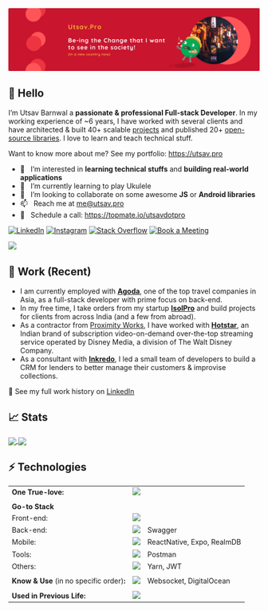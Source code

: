 <img src="./assets/banner.png" />  

## 👋 Hello
I’m Utsav Barnwal a **passionate & professional Full-stack Developer**. In my working experience of ~6 years, I have worked with several clients and have architected & built 40+ scalable [projects](https://isolpro.in/portfolio) and published 20+ [open-source libraries](https://github.com/utsavdotpro?tab=repositories). I love to learn and teach technical stuff.  

Want to know more about me? See my portfolio: https://utsav.pro

- 👀 &nbsp; I’m interested in **learning technical stuffs** and **building real-world applications**
- 🎸 &nbsp; I’m currently learning to play Ukulele
- 💞️ &nbsp; I’m looking to collaborate on some awesome **JS** or **Android libraries**
- 📫 &nbsp; Reach me at me@utsav.pro
- 📆 &nbsp; Schedule a call: https://topmate.io/utsavdotpro

[![LinkedIn](https://img.shields.io/badge/linkedin-%230077B5.svg?style=for-the-badge&logo=LinkedIn&logoColor=white)](https://www.linkedin.com/in/utsavdotpro)
[![Instagram](https://img.shields.io/badge/Instagram-%23E4405F.svg?style=for-the-badge&logo=Instagram&logoColor=white)](https://www.instagram.com/utsavdotpro)
[![Stack Overflow](https://img.shields.io/badge/-Stackoverflow-FE7A16?style=for-the-badge&logo=stack-overflow&logoColor=white)](https://stackoverflow.com/users/4437468)
[![Book a Meeting](https://img.shields.io/badge/Book_a_Meeting-00897B?style=for-the-badge&logo=google-meet&logoColor=white)](https://topmate.io/utsavdotpro)

![](https://visitcount.itsvg.in/api?id=utsavdotpro&label=Views&color=12&icon=5&pretty=true)

## 💼 Work (Recent)
- I am currently employed with [**Agoda**](https://agoda.com/), one of the top travel companies in Asia, as a full-stack developer with prime focus on back-end.
- In my free time, I take orders from my startup **[IsolPro](https://isolpro.in)** and build projects for clients from across India (and a few from abroad).
- As a contractor from [Proximity Works](https://www.proximity.tech), I have worked with **[Hotstar](https://hotstar.com)**, an Indian brand of subscription video-on-demand over-the-top streaming service operated by Disney Media, a division of The Walt Disney Company.
- As a consultant with **[Inkredo](https://inkredo.in/)**, I led a small team of developers to build a CRM for lenders to better manage their customers & improvise collections.

🔗 See my full work history on [LinkedIn](https://www.linkedin.com/in/utsavdotpro/)

## 📈 Stats

<a href="#">
  <img align="center" src="https://github-readme-stats.vercel.app/api?username=utsavdotpro&show_icons=true&count_private=true&theme=github_dark&bg_color=00000000&border_radius=6px&border_color=30363d" width="50.5%" />
</a>

<a href="#">
  <img align="center" src="https://github-readme-stats.vercel.app/api/top-langs/?username=utsavdotpro&count_private=true&theme=github_dark&layout=compact&bg_color=00000000&border_radius=6px&border_color=30363d" width="42%" />
</a>

## ⚡ Technologies

| | | |
| - | - | - |
| **One True-love:** | <img src="https://skillicons.dev/icons?i=ts" height="24" /> |
| |
| **Go-to Stack** | |
| Front-end: | <img src="https://skillicons.dev/icons?i=ts,next,react,tailwind,html,css,vercel&perline=8" height="24" /> |
| Back-end: | <img src="https://skillicons.dev/icons?i=ts,nest,nodejs,prisma,postgres,graphql,redis,aws&perline=8" height="24" /> | Swagger |
| Mobile: | <img src="https://skillicons.dev/icons?i=androidstudio,kotlin,swift,sqlite&perline=8" height="24" /> | ReactNative, Expo, RealmDB |
| Tools: | <img src="https://skillicons.dev/icons?i=vscode,github,gitlab,supabase,webpack,figma&perline=8" height="24" /> | Postman |
| Others: | <img src="https://skillicons.dev/icons?i=docker&perline=8" height="24" /> | Yarn, JWT |
| |
| **Know & Use** (in no specific order)**:** | <img src="https://skillicons.dev/icons?i=svelte,md,express,mongodb,sqlite,bootstrap,materialui,firebase,heroku,netlify,bash,jest,gradle,grafana,regex,svg&perline=8" height="48" /> | Websocket, DigitalOcean |
| |
| **Used in Previous Life:** | <img src="https://skillicons.dev/icons?i=php,java,jquery,sass,mysql,c,cpp&perline=8" height="24" /> |
